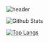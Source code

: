 ![header](https://capsule-render.vercel.app/api?text=MinSung!&color=random&height=400&width=700)

![Github Stats](https://github-readme-stats.vercel.app/api?username=shinminsung1108&show_icons=true)

[![Top Langs](https://github-readme-stats.vercel.app/api/top-langs/?username=shinminsung1108)](https://github.com/shinminsung1108/github-readme-stats)


